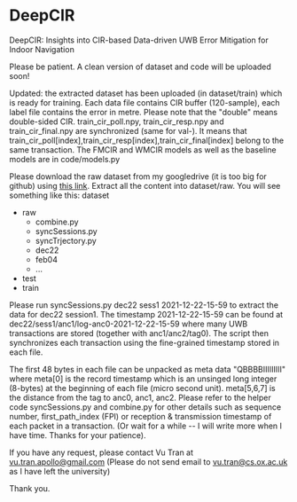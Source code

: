 # DeepCIR
DeepCIR: Insights into CIR-based Data-driven UWB Error Mitigation for Indoor Navigation

Please be patient. A clean version of dataset and code will be uploaded soon!

Updated: the extracted dataset has been uploaded (in dataset/train) which is ready for training. Each data file contains CIR buffer (120-sample), each label file contains the error in metre. Please note that the "double" means double-sided CIR. train_cir_poll.npy, train_cir_resp.npy and train_cir_final.npy are synchronized (same for val-). It means that train_cir_poll[index],train_cir_resp[index],train_cir_final[index] belong to the same transaction. The FMCIR and WMCIR models as well as the baseline models are in code/models.py

Please download the raw dataset from my googledrive (it is too big for github) using [this link](https://drive.google.com/file/d/1YCYWVyXA_92Huwdrvyt7Udk4TJyofzZW/view?usp=sharing). Extract all the content into dataset/raw. You will see something like this:
dataset
  + raw
    + combine.py
    + syncSessions.py
    + syncTrjectory.py
    + dec22
    + feb04
    + ...
  + test
  + train

Please run syncSessions.py dec22 sess1 2021-12-22-15-59 to extract the data for dec22 session1. The timestamp 2021-12-22-15-59 can be found at dec22/sess1/anc1/log-anc0-2021-12-22-15-59 where many UWB transactions are stored (together with anc1/anc2/tag0). The script then synchronizes each transaction using the fine-grained timestamp stored in each file.

The first 48 bytes in each file can be unpacked as meta data "QBBBBIIIIIIIII" where meta[0] is the record timestamp which is an unsinged long integer (8-bytes) at the beginning of each file (micro second unit). meta[5,6,7] is the distance from the tag to anc0, anc1, anc2. Please refer to the helper code syncSessions.py and combine.py for other details such as sequence number, first_path_index (FPI) or reception & transmission timestamp of each packet in a transaction. (Or wait for a while -- I will write more when I have time. Thanks for your patience).

If you have any request, please contact Vu Tran at vu.tran.apollo@gmail.com (Please do not send email to vu.tran@cs.ox.ac.uk as I have left the university) 

Thank you.
